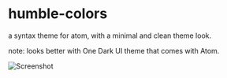 # humble-colors 
a syntax theme for atom, with a minimal and clean theme look.

note: looks better with One Dark UI theme that comes with Atom.

![Screenshot](https://f.cloud.github.com/assets/69169/2289498/4c3cb0ec-a009-11e3-8dbd-077ee11741e5.gif)
